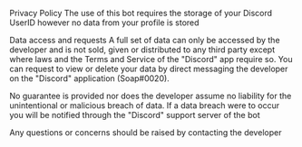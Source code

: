 Privacy Policy
The use of this bot requires the storage of your Discord UserID however no data from your profile is stored

Data access and requests
A full set of data can only be accessed by the developer and is not sold, given or distributed to any third party except where laws and the Terms and Service of the "Discord" app require so. You can request to view or delete your data by direct messaging the developer on the "Discord" application (Soap#0020).

No guarantee is provided nor does the developer assume no liability for the unintentional or malicious breach of data. If a data breach were to occur you will be notified through the "Discord" support server of the bot

Any questions or concerns should be raised by contacting the developer
